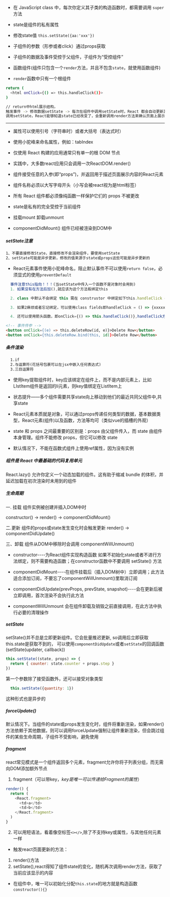 - 在 JavaScript class 中，每次你定义其子类的构造函数时，都需要调用 `super` 方法
- state是组件的私有属性
- 修改state值 ```this.setState({aa:'xxx'})```
- 子组件的参数（形参或者click）通过props获取
- 子组件的数据及事件受控于父组件，子组件为“受控组件”

- 函数组件(组件只包含一个`render`方法，并且不包含`state`，就使用函数组件)
- `render`函数中只有一个根组件

```bash
return (
  <html onClick={() => this.handleClick()}>
)

// return中html展示结构，
触发事件 -> 修改数据setState -> 每次在组件中调用setState时，React 都会自动更新其子组件
调用setState，React能够知道state已经改变了，会重新调用render方法来确认页面上展示什么
```
---
- 属性可以使用引号（字符串时）或者大括号（表达式时）
- 使用小驼峰来命名属性，例如：tabIndex
- 仅使用 React 构建的应用通常只有单一的根 DOM 节点
- 实践中，大多数react应用只会调用一次ReactDOM.render()

- 组件接受任意的入参(即“props”)，并返回用于描述页面展示内容的React元素
- 组件名称必须以大写字母开头（小写会被react视为是html标签）
- 所有 React 组件都必须像纯函数一样保护它们的 props 不被更改
- state是私有的完全受控于当前组件
- 挂载mount  卸载unmount
- componentDidMount() 组件已经被渲染到DOM中

##### setState注意
```bash
1、不要直接修改State，直接修改不会渲染组件，要使用setState
2、setState可能是异步更新，修改的值来源于state或props这些可能是异步更新的
```
- React元素事件使用小驼峰命名，阻止默认事件不可以使用`return false`，必须显式的使用`preventDefault`
```js
  事件注意this指向！！！(当setState中传入一个函数不是对象时会用到)
  1. 如果没有在方法后加(),就应该为这个方法板绑定this

  2. class 中默认不会绑定 this 需在 construstor 中绑定如下this.handleClick = this.handleClick.bind(this)

  3. 如果2麻烦或者忘记绑定，可以使用class fields即handleClick = () => {xxxxx},在render正常使用，onClick={this.handleClick}

  4. 还可以使用箭头函数，即onClick={() => this.handleClick()},handleClick方法还是正常写即可，handleClick(){xxxx},但是这种有性能上的问题，如果该回调函数作为prop传入子组件时，这些组件可能会进行额外的重新渲染，建议使用2和3
```

```html
<!-- 事件传参 -->
<button onClick={(e) => this.deleteRow(id, e)}>Delete Row</button>
<button onClick={this.deleteRow.bind(this, id)}>Delete Row</button>
```

##### 条件渲染
```html
  1.if
  2.与运算符(花括号包裹可以在jsx中嵌入任何表达式)
  3.三目运算符
```
- 使用key提取组件时，key应该绑定在组件上，而不是内部元素上，比如LIstItem组件是返回的li元素，则key值绑定在ListItem上

- 状态提升——多个组件需要共享state向上移动到他们的最近共同父组件中,共享state


- React元素本质就是对象，可以通过props传递任何类型的数据，基本数据类型，React元素(组件)以及函数，方法等均可（类似vue的插槽的外观）

- state 和 props 之间最重要的区别是：props 由父组件传入，而 state 由组件本身管理。组件不能修改 props，但它可以修改 state

- 默认情况下，不能在函数式组件上使用ref属性，因为没有实例

##### 组件是 React 中最基础的代码复用单元

React.lazy() 允许你定义一个动态加载的组件。这有助于缩减 bundle 的体积，并延迟加载在初次渲染时未用到的组件

##### 生命周期
一. 挂载
组件实例被创建并插入DOM中时

constructor() -> render() -> componentDidMount()

二.更新
组件的props或state发生变化时会触发更新
render() -> componentDidUpdate()

三、卸载
组件从DOM中移除时会调用 componentWillUnmount()

- constructor----为React组件实现构造函数
如果不初始化state或者不进行方法绑定，则不需要构造函数；在constructor函数中不要调用 setState() 方法

- componentDidMount----在组件挂载后（插入DOM树中）立即调用；此方法适合添加订阅，不要忘了componentWillUnmount()里取消订阅

- componentDidUpdate(prevProps, prevState, snapshot)----会在更新后被立即调用，首次渲染不会执行此方法

- componentWillUnmount 会在组件卸载及销毁之前直接调用，在此方法中执行必要的清理操作


##### setState
setState()并不总是立即更新组件。它会批量推迟更新,
so调用后立即获取this.state是获取不到的，
可以使用`componentDidUpdate`或者`setState`的回调函数(setState(updater, callback))
```js
this.setState((state, props) => {
  return { counter: state.counter + props.step }
})
```
第一个参数除了接受函数外，还可以接受对象类型
```js
  this.setState({quantity: 1})
```
这种形式也是异步的

##### forceUpdate()
默认情况下。当组件的state或props发生变化时，组件将重新渲染，如果render()方法依赖于其他数据，则可以调用forceUpdate强制让组件重新渲染，但会跳过组件的某些生命周期，子组件不受影响，避免使用

##### fragment 
react常见模式是一个组件返回多个元素，fragment允许你将子列表分组，而无需向DOM添加额外节点

1. fragment（可以带key，*key是唯一可以传递给Fragment的属性*）
```js
render() {
  return (
    <React.fragment>
      <td>a</td>
      <td>b</td>
    </React.fragment>
  )
}
```
2. 可以用短语法，看着像空标签`<></>`,除了不支持key或属性，与其他任何元素一样



- 触发react页面更新的方法：
1. render()方法
2. setState(),react得知了组件state的变化，随机再次调用render方法，获取了当前应该显示的内容


- 在组件中，唯一可以初始化分配`this.state`的地方就是构造函数`constructor(){}`